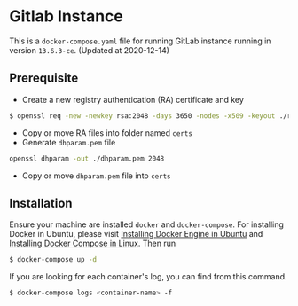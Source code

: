 # Gitlab Instance

This is a ```docker-compose.yaml``` file for running GitLab instance running in version ```13.6.3-ce```. (Updated at 2020-12-14)

## Prerequisite
* Create a new registry authentication (RA) certificate and key
```bash
$ openssl req -new -newkey rsa:2048 -days 3650 -nodes -x509 -keyout ./registry-auth.key -out ./registry-auth.crt
```
* Copy or move RA files into folder named ```certs```
* Generate ```dhparam.pem``` file
```bash
openssl dhparam -out ./dhparam.pem 2048
```
* Copy or move ```dhparam.pem``` file into ```certs```

## Installation
Ensure your machine are installed ```docker``` and ```docker-compose```. For installing Docker in Ubuntu, please visit [Installing Docker Engine in Ubuntu](https://docs.docker.com/engine/install/ubuntu/) and [Installing Docker Compose in Linux](https://docs.docker.com/compose/install/). Then run

```bash
$ docker-compose up -d
```

If you are looking for each container's log, you can find from this command.

```bash
$ docker-compose logs <container-name> -f
```
